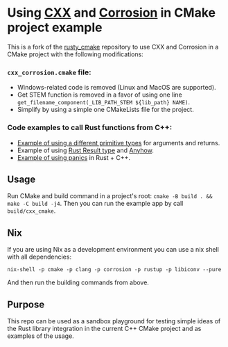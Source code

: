 # Using [CXX](https://cxx.rs/) and [Corrosion](https://github.com/corrosion-rs/corrosion) in CMake project example

This is a fork of the [rusty_cmake](https://github.com/trondhe/rusty_cmake) repository to use CXX and Corrosion in a CMake project with the following modifications:

### `cxx_corrosion.cmake` file:
 - Windows-related code is removed (Linux and MacOS are supported).
 - Get STEM function is removed in a favor of using one line `get_filename_component(_LIB_PATH_STEM ${lib_path} NAME)`.
 - Simplify by using a simple one CMakeLists file for the project.

### Code examples to call Rust functions from C++:
- [Example of using a different primitive types](https://github.com/geekbrother/cxx-corrosion-cmake/blob/main/src/main.cpp) for arguments and returns.
- Example of using [Rust Result type](https://cxx.rs/binding/result.html#returning-result-from-rust-to-c) and [Anyhow](https://docs.rs/anyhow/latest/anyhow/).
- [Example of using panics](https://github.com/geekbrother/cxx-corrosion-cmake/blob/2a981b2ec34ee4d4ffe261b1be07691f74c31a04/src/main.cpp#L15) in Rust + C++.

## Usage

Run CMake and build command in a project's root: `cmake -B build . && make -C build -j4`. 
Then you can run the example app by call `build/cxx_cmake`.

## Nix

If you are using Nix as a development environment you can use a nix shell with all dependencies:
```
nix-shell -p cmake -p clang -p corrosion -p rustup -p libiconv --pure
```
And then run the building commands from above.

## Purpose

This repo can be used as a sandbox playground for testing simple ideas of the Rust library integration in the current C++ CMake project and as examples of the usage.

